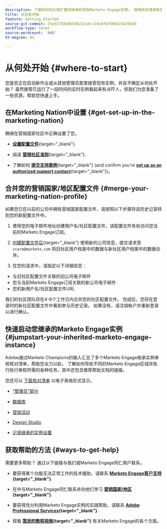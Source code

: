 ```yaml
---
description: 了解如何优化和扩展您继承的现有Marketo Engage实例。 按照核对清单检查管理员设置并维护数据库卫生。
title: 从何处开始
feature: Getting Started
source-git-commit: 25ed17585865d8232a4cc19cbf67b9842342b020
workflow-type: tm+mt
source-wordcount: '468'
ht-degree: 0%

---
```


# 从何处开始 {#where-to-start}

您是否正在启动新作业或从其他管理员那里接管现有实例，并且不确定从何处开始？ 虽然接管已运行了一段时间的实时实例看起来有点吓人，但我们为您准备了一些资源，帮助您快速上手。

## 在Marketing Nation中设置 {#get-set-up-in-the-marketing-nation}

确保在营销国家社区中正确设置了您。

* [**设置配置文件**](https://nation.marketo.com/){target="_blank"}.

* 阅读 [**营销社区准则**](https://nation.marketo.com/t5/community-guidelines/ct-p/community-guidelines){target="_blank"}.

* 了解如何 [**提交支持案例**](https://nation.marketo.com/t5/Knowledgebase/Submitting-a-Support-Case-to-Marketo-Support/ta-p/252201){target="_blank"} (and confirm you're [**set up as an authorized support contact**](https://nation.marketo.com/t5/Knowledgebase/Managing-Authorized-Support-Contacts/ta-p/254341){target="_blank"})。

## 合并您的营销国家/地区配置文件 {#merge-your-marketing-nation-profile}

如果您已在以前的公司中拥有营销国家配置文件，请按照以下步骤将该历史记录转到您的新配置文件中。

1. 使用您的电子邮件地址创建用户名/社区配置文件，该配置文件有权访问您当前的Marketo Engage订阅。

1. [创建配置文件后](https://nation.marketo.com/){target="_blank"} 使用新的公司信息，提交请求至 `ccare@marketo.com` 将旧社区用户档案中的数据与新社区用户档案中的数据合并。

1. 在您的请求中，请指定以下详细信息：

* 与旧社区配置文件关联的旧公司电子邮件
* 您与当前Marketo Engage订阅关联的新公司电子邮件
* 您的新用户名/社区配置文件URL

我们的社区团队将在4-6个工作日内合并您的社区配置文件。 完成后，您将在登录时的新社区配置文件中看到参与历史记录。 如果没有，请注销帐户并重新登录以进行确认。

## 快速启动您继承的Marketo Engage实例  {#jumpstart-your-inherited-marketo-engage-instance}

Adobe通过Marketo Champions的输入汇总了多个Marketo Engage继承实例审核核对清单，帮助您全力以赴。 了解如何导航不同的Marketo Engage区域并执行执行审核所需的各种任务，其中还包含推荐帮助文档的链接。

您还可以 [下载核对清单](/help/marketo/getting-started/inheriting-a-marketo-instance/assets/adobe-marketo-engage-inherited-instance-admin-checklist.xlsx) 以电子表格形式显示。

* [“管理员”部分](/help/marketo/getting-started/inheriting-a-marketo-instance/admin-section-checklist.md)

* [数据库](/help/marketo/getting-started/inheriting-a-marketo-instance/database-checklist.md)

* [营销活动](/help/marketo/getting-started/inheriting-a-marketo-instance/marketing-activities-checklist.md)

* [Design Studio](/help/marketo/getting-started/inheriting-a-marketo-instance/design-studio-checklist.md)

* [记录继承的实例设置](/help/marketo/getting-started/inheriting-a-marketo-instance/document-your-setup.md)

## 获取帮助的方法 {#ways-to-get-help}

需要更多帮助？ 通过以下链接与我们或Marketo Engage同仁用户联系。

* 要获得某个功能无法正常工作的技术援助，请联系 **[Marketo Engage客户支持](https://nation.marketo.com/t5/Support/ct-p/Support){target="_blank"}**.

* 在中与Marketo Engage同仁联系并向他们学习 **[营销国家/地区](https://nation.marketo.com/){target="_blank"}**.

* 要获得充分利用Marketo Engage实例的实践帮助，请联系 **[Adobe Professional Services](https://business.adobe.com/products/marketo/services-support.html){target="_blank"}**.

* 观看 **[策划的教程视频](https://experienceleague.adobe.com/docs/marketo-learn/tutorials/overview.html){target="_blank"}** 有关Marketo Engage的各个方面。
